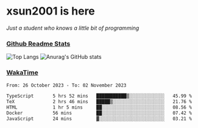# xsun2001 is here

*Just a student who knows a little bit of programming*

### [Github Readme Stats](https://github.com/anuraghazra/github-readme-stats)

![Top Langs](https://github-readme-stats.vercel.app/api/top-langs/?username=xsun2001&layout=compact&theme=radical) ![Anurag's GitHub stats](https://github-readme-stats.vercel.app/api?username=xsun2001&show_icons=true&theme=radical)

### [WakaTime](https://wakatime.com)

<!--START_SECTION:waka-->

```txt
From: 26 October 2023 - To: 02 November 2023

TypeScript       5 hrs 52 mins   ███████████▒░░░░░░░░░░░░░   45.99 %
TeX              2 hrs 46 mins   █████▒░░░░░░░░░░░░░░░░░░░   21.76 %
HTML             1 hr 5 mins     ██░░░░░░░░░░░░░░░░░░░░░░░   08.56 %
Docker           56 mins         ██░░░░░░░░░░░░░░░░░░░░░░░   07.42 %
JavaScript       24 mins         ▓░░░░░░░░░░░░░░░░░░░░░░░░   03.21 %
```

<!--END_SECTION:waka-->
